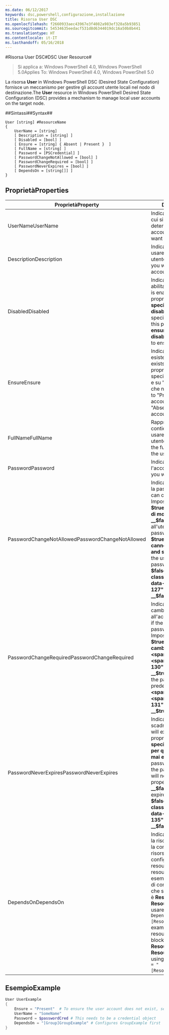 ```yaml
---
ms.date: 06/12/2017
keywords: dsc,powershell,configurazione,installazione
title: Risorsa User DSC
ms.openlocfilehash: f2660933aec43967e3f4082a983ef328a5b93851
ms.sourcegitcommit: 54534635eedacf531d8d6344019dc16a50b8b441
ms.translationtype: HT
ms.contentlocale: it-IT
ms.lasthandoff: 05/16/2018
---
```

#<a name="dsc-user-resource"></a><span data-ttu-id="b2c06-103">Risorsa User DSC#</span><span class="sxs-lookup"><span data-stu-id="b2c06-103">DSC User Resource#</span></span>


><span data-ttu-id="b2c06-104">Si applica a: Windows PowerShell 4.0, Windows PowerShell 5.0</span><span class="sxs-lookup"><span data-stu-id="b2c06-104">Applies To: Windows PowerShell 4.0, Windows PowerShell 5.0</span></span>


<span data-ttu-id="b2c06-105">La risorsa __User__ in Windows PowerShell DSC (Desired State Configuration) fornisce un meccanismo per gestire gli account utente locali nel nodo di destinazione.</span><span class="sxs-lookup"><span data-stu-id="b2c06-105">The __User__ resource in Windows PowerShell Desired State Configuration (DSC) provides a mechanism to manage local user accounts on the target node.</span></span>


##<a name="syntax"></a><span data-ttu-id="b2c06-106">Sintassi##</span><span class="sxs-lookup"><span data-stu-id="b2c06-106">Syntax##</span></span>

```
User [string] #ResourceName
{
    UserName = [string]
    [ Description = [string] ]
    [ Disabled = [bool] ]
    [ Ensure = [string] { Absent | Present }  ]
    [ FullName = [string] ]
    [ Password = [PSCredential] ]
    [ PasswordChangeNotAllowed = [bool] ]
    [ PasswordChangeRequired = [bool] ]
    [ PasswordNeverExpires = [bool] ]
    [ DependsOn = [string[]] ]
}
```

## <a name="properties"></a><span data-ttu-id="b2c06-107">Proprietà</span><span class="sxs-lookup"><span data-stu-id="b2c06-107">Properties</span></span>
|  <span data-ttu-id="b2c06-108">Proprietà</span><span class="sxs-lookup"><span data-stu-id="b2c06-108">Property</span></span>  |  <span data-ttu-id="b2c06-109">Description</span><span class="sxs-lookup"><span data-stu-id="b2c06-109">Description</span></span>   |
|---|---|
| <span data-ttu-id="b2c06-110">UserName</span><span class="sxs-lookup"><span data-stu-id="b2c06-110">UserName</span></span>| <span data-ttu-id="b2c06-111">Indica il nome dell'account per cui si vuole specificare un determinato stato.</span><span class="sxs-lookup"><span data-stu-id="b2c06-111">Indicates the account name for which you want to ensure a specific state.</span></span>|
| <span data-ttu-id="b2c06-112">Description</span><span class="sxs-lookup"><span data-stu-id="b2c06-112">Description</span></span>| <span data-ttu-id="b2c06-113">Indica la descrizione che si vuole usare per l'account utente.</span><span class="sxs-lookup"><span data-stu-id="b2c06-113">Indicates the description you want to use for the user account.</span></span>|
| <span data-ttu-id="b2c06-114">Disabled</span><span class="sxs-lookup"><span data-stu-id="b2c06-114">Disabled</span></span>| <span data-ttu-id="b2c06-115">Indica se l'account è abilitato.</span><span class="sxs-lookup"><span data-stu-id="b2c06-115">Indicates if the account is enabled.</span></span> <span data-ttu-id="b2c06-116">Impostare questa proprietà su __$true__ per specificare che l'account è disabilitato e su __$false__ per specificare che è abilitato.</span><span class="sxs-lookup"><span data-stu-id="b2c06-116">Set this property to __$true__ to ensure that this account is disabled, and set it to __$false__ to ensure that it is enabled.</span></span>|
| <span data-ttu-id="b2c06-117">Ensure</span><span class="sxs-lookup"><span data-stu-id="b2c06-117">Ensure</span></span>| <span data-ttu-id="b2c06-118">Indica se l'account esiste.</span><span class="sxs-lookup"><span data-stu-id="b2c06-118">Indicates if the account exists.</span></span> <span data-ttu-id="b2c06-119">Impostare questa proprietà su "Present" per specificare che l'account esiste e su "Absent" per specificare che non esiste.</span><span class="sxs-lookup"><span data-stu-id="b2c06-119">Set this property to "Present" to ensure that the account exists, and set it to "Absent" to ensure that the account does not exist.</span></span>|
| <span data-ttu-id="b2c06-120">FullName</span><span class="sxs-lookup"><span data-stu-id="b2c06-120">FullName</span></span>| <span data-ttu-id="b2c06-121">Rappresenta una stringa che contiene il nome completo da usare per l'account utente.</span><span class="sxs-lookup"><span data-stu-id="b2c06-121">Represents a string with the full name you want to use for the user account.</span></span>|
| <span data-ttu-id="b2c06-122">Password</span><span class="sxs-lookup"><span data-stu-id="b2c06-122">Password</span></span>| <span data-ttu-id="b2c06-123">Indica la password da usare per l'account.</span><span class="sxs-lookup"><span data-stu-id="b2c06-123">Indicates the password you want to use for this account.</span></span> |
| <span data-ttu-id="b2c06-124">PasswordChangeNotAllowed</span><span class="sxs-lookup"><span data-stu-id="b2c06-124">PasswordChangeNotAllowed</span></span>| <span data-ttu-id="b2c06-125">Indica se l'utente può modificare la password.</span><span class="sxs-lookup"><span data-stu-id="b2c06-125">Indicates if the user can change the password.</span></span> <span data-ttu-id="b2c06-126">Impostare questa proprietà su __$true__ per impedire all'utente di modificare la password e su __$false__ per consentire all'utente di modificare la password.</span><span class="sxs-lookup"><span data-stu-id="b2c06-126">Set this property to __$true__ to ensure that the user cannot change the password, and set it to __$false__ to allow the user to change the password.</span></span> <span data-ttu-id="b2c06-127">Il valore predefinito è __$false__.</span><span class="sxs-lookup"><span data-stu-id="b2c06-127">The default value is __$false__.</span></span>|
| <span data-ttu-id="b2c06-128">PasswordChangeRequired</span><span class="sxs-lookup"><span data-stu-id="b2c06-128">PasswordChangeRequired</span></span>| <span data-ttu-id="b2c06-129">Indica se l'utente dovrà cambiare la password all'accesso successivo.</span><span class="sxs-lookup"><span data-stu-id="b2c06-129">Indicates if the user must change the password at the next sign in.</span></span> <span data-ttu-id="b2c06-130">Impostare questa proprietà su __$true__ se l'utente deve cambiare la password.</span><span class="sxs-lookup"><span data-stu-id="b2c06-130">Set this property to __$true__ if the user must change the password.</span></span> <span data-ttu-id="b2c06-131">Il valore predefinito è __$true__.</span><span class="sxs-lookup"><span data-stu-id="b2c06-131">The default value is __$true__.</span></span>|
| <span data-ttu-id="b2c06-132">PasswordNeverExpires</span><span class="sxs-lookup"><span data-stu-id="b2c06-132">PasswordNeverExpires</span></span>| <span data-ttu-id="b2c06-133">Indica se la password scadrà.</span><span class="sxs-lookup"><span data-stu-id="b2c06-133">Indicates if the password will expire.</span></span> <span data-ttu-id="b2c06-134">Impostare questa proprietà su __$true__ per specificare che la password per questo utente non scade mai e su __$false__ se la password scade.</span><span class="sxs-lookup"><span data-stu-id="b2c06-134">To ensure that the password for this account will never expire, set this property to __$true__, and set it to __$false__ if the password will expire.</span></span> <span data-ttu-id="b2c06-135">Il valore predefinito è __$false__.</span><span class="sxs-lookup"><span data-stu-id="b2c06-135">The default value is __$false__.</span></span>|
| <span data-ttu-id="b2c06-136">DependsOn</span><span class="sxs-lookup"><span data-stu-id="b2c06-136">DependsOn</span></span> | <span data-ttu-id="b2c06-137">Indica che prima di configurare la risorsa è necessario eseguire la configurazione di un'altra risorsa.</span><span class="sxs-lookup"><span data-stu-id="b2c06-137">Indicates that the configuration of another resource must run before this resource is configured.</span></span> <span data-ttu-id="b2c06-138">Ad esempio, se l'ID del blocco script di configurazione della risorsa che si vuole eseguire per primo è __ResourceName__ e il tipo è __ResourceType__, la sintassi per usare questa proprietà è `DependsOn = "[ResourceType]ResourceName"`.</span><span class="sxs-lookup"><span data-stu-id="b2c06-138">For example, if the ID of the resource configuration script block that you want to run first is __ResourceName__ and its type is __ResourceType__, the syntax for using this property is `DependsOn = "[ResourceType]ResourceName"`.</span></span>|

## <a name="example"></a><span data-ttu-id="b2c06-139">Esempio</span><span class="sxs-lookup"><span data-stu-id="b2c06-139">Example</span></span>

```powershell
User UserExample
{
    Ensure = "Present"  # To ensure the user account does not exist, set Ensure to "Absent"
    UserName = "SomeName"
    Password = $passwordCred # This needs to be a credential object
    DependsOn = "[Group]GroupExample" # Configures GroupExample first
}
```